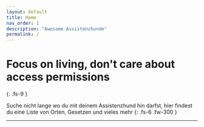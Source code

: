 ```yaml
---
layout: default
title: Home
nav_order: 1
description: "Awesome Assistenzhunde"
permalink: /
---
```


# Focus on living, don't care about access permissions
{: .fs-9 }

Suche nicht lange wo du mit deinem Assistenzhund hin darfst, hier findest du eine Liste von Orten, Gesetzen und vieles mehr
{: .fs-6 .fw-300 }

---